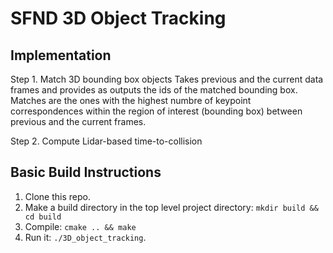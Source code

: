 # SFND 3D Object Tracking

## Implementation 
Step 1. Match 3D bounding box objects
Takes previous and the current data frames and provides as outputs the ids of the matched bounding box.
Matches are the ones with the highest numbre of keypoint correspondences within the region of interest (bounding box)
between previous and the current frames. 

Step 2. Compute Lidar-based time-to-collision


## Basic Build Instructions

1. Clone this repo.
2. Make a build directory in the top level project directory: `mkdir build && cd build`
3. Compile: `cmake .. && make`
4. Run it: `./3D_object_tracking`.
